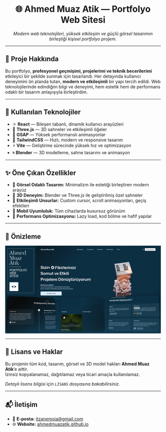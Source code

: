 <h1 align="center">🌐 Ahmed Muaz Atik — Portfolyo Web Sitesi</h1>

<p align="center">
  <em>Modern web teknolojileri, yüksek etkileşim ve güçlü görsel tasarımın birleştiği kişisel portfolyo projem.</em>
</p>

<hr>

<h2>📌 Proje Hakkında</h2>
<p>
  Bu portfolyo, <strong>profesyonel geçmişimi, projelerimi ve teknik becerilerimi</strong> etkileyici bir şekilde sunmak için tasarlandı.
  Her detayında kullanıcı deneyimini ön planda tutan, <strong>modern ve etkileşimli</strong> bir yapı tercih edildi.
  Web teknolojilerinde edindiğim bilgi ve deneyimi, hem estetik hem de performans odaklı bir tasarım anlayışıyla birleştirdim.
</p>

<hr>

<h2>🚀 Kullanılan Teknolojiler</h2>
<ul>
  <li>⚛️ <strong>React</strong> — Bileşen tabanlı, dinamik kullanıcı arayüzleri</li>
  <li>🌌 <strong>Three.js</strong> — 3D sahneler ve etkileşimli öğeler</li>
  <li>🎯 <strong>GSAP</strong> — Yüksek performanslı animasyonlar</li>
  <li>🎨 <strong>TailwindCSS</strong> — Hızlı, modern ve responsive tasarım</li>
  <li>⚡ <strong>Vite</strong> — Geliştirme sürecinde yüksek hız ve optimizasyon</li>
  <li>🌀 <strong>Blender</strong> — 3D modelleme, sahne tasarımı ve animasyon</li>
</ul>

<hr>

<h2>✨ Öne Çıkan Özellikler</h2>
<ul>
  <li>🔹 <strong>Görsel Odaklı Tasarım:</strong> Minimalizm ile estetiği birleştiren modern arayüz</li>
  <li>🔹 <strong>3D Deneyim:</strong> Blender ve Three.js ile geliştirilmiş özel sahneler</li>
  <li>🔹 <strong>Etkileşimli Unsurlar:</strong> Custom cursor, scroll animasyonları, geçiş efektleri</li>
  <li>🔹 <strong>Mobil Uyumluluk:</strong> Tüm cihazlarda kusursuz görünüm</li>
  <li>🔹 <strong>Performans Optimizasyonu:</strong> Lazy load, kod bölme ve hafif yapılar</li>
</ul>

<hr>

<h2>📸 Önizleme</h2>
<img src="images/portfolyo_thumbnail.png" alt="Portfolyo Önizleme" width="800">

<hr>

<h2>📜 Lisans ve Haklar</h2>
<p>
  Bu projenin tüm kod, tasarım, görsel ve 3D model hakları <strong>Ahmed Muaz Atik</strong>’e aittir.
  <br>İzinsiz kopyalanamaz, dağıtılamaz veya ticari amaçla kullanılamaz.
</p>
<p><em>Detaylı lisans bilgisi için <code>LİSANS</code> dosyasına bakabilirsiniz.</em></p>

<hr>

<h2>📬 İletişim</h2>
<ul>
  <li>📧 <strong>E-posta:</strong> <a href="mailto:itzanemoia@gmail.com">itzanemoia@gmail.com</a></li>
  <li>🌐 <strong>Website:</strong> <a href="https://ahmedmuazatik.github.io/" target="_blank">ahmedmuazatik.github.io</a></li>
</ul>
